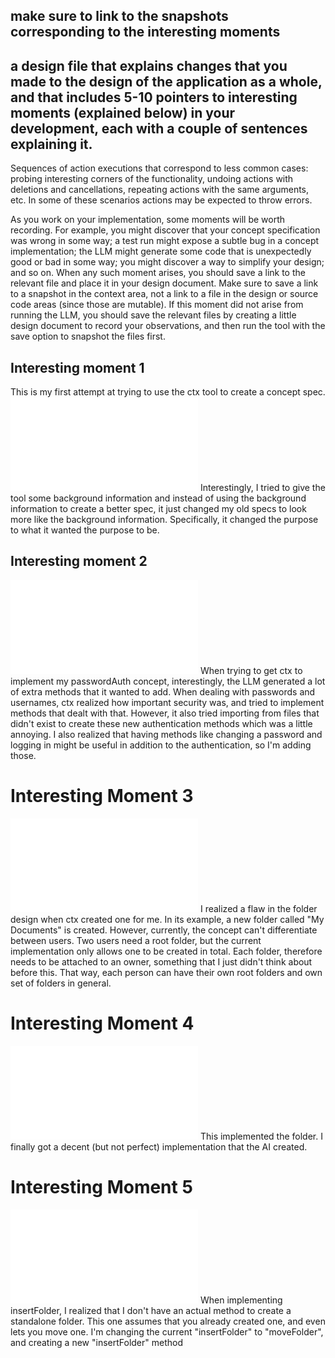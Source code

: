 ## make sure to link to the snapshots corresponding to the interesting moments

## a design file that explains changes that you made to the design of the application as a whole, and that includes 5-10 pointers to interesting moments (explained below) in your development, each with a couple of sentences explaining it.

Sequences of action executions that correspond to less common cases: probing interesting corners of the functionality, undoing actions with deletions and cancellations, repeating actions with the same arguments, etc. In some of these scenarios actions may be expected to throw errors.

As you work on your implementation, some moments will be worth recording. For example, you might discover that your concept specification was wrong in some way; a test run might expose a subtle bug in a concept implementation; the LLM might generate some code that is unexpectedly good or bad in some way; you might discover a way to simplify your design; and so on. When any such moment arises, you should save a link to the relevant file and place it in your design document. Make sure to save a link to a snapshot in the context area, not a link to a file in the design or source code areas (since those are mutable). If this moment did not arise from running the LLM, you should save the relevant files by creating a little design document to record your observations, and then run the tool with the save option to snapshot the files first.


## Interesting moment 1
This is my first attempt at trying to use the ctx tool to create a concept spec.
![Generating Conecpt Spec Prompt](/Users/muktharamesh/Documents/6104/scriblit_backend/context/design/brainstorming/questioning.md/20251013_232619.9d7e6fff.md)
Interestingly, I tried to give the tool some background information and instead of using the background information to create a better spec, it just changed my old specs to look more like the background information.  Specifically, it changed the purpose to what it wanted the purpose to be.

## Interesting moment 2
![Implementing Password Auth](/Users/muktharamesh/Documents/6104/scriblit_backend/context/design/brainstorming/questioning.md/20251014_010352.1dce5115.md) 
When trying to get ctx to implement my passwordAuth concept, interestingly, the LLM generated a lot of extra methods that it wanted to add.  When dealing with passwords and usernames, ctx realized how important security was, and tried to implement methods that dealt with that.  However, it also tried importing from files that didn't exist to create these new authentication methods which was a little annoying.  I also realized that having methods like changing a password and logging in might be useful in addition to the authentication, so I'm adding those.


# Interesting Moment 3
![Folders](/Users/muktharamesh/Documents/6104/scriblit_backend/context/design/brainstorming/questioning.md/20251014_012241.143afb76.md)
I realized a flaw in the folder design when ctx created one for me.  In its example, a new folder called "My Documents" is created.  However, currently, the concept can't differentiate between users.  Two users need a root folder, but the current implementation only allows one to be created in total.  Each folder, therefore needs to be attached to an owner, something that I just didn't think about before this.  That way, each person can have their own root folders and own set of folders in general.

# Interesting Moment 4
![a prompt](/Users/muktharamesh/Documents/6104/scriblit_backend/context/design/brainstorming/questioning.md/20251014_013829.3e7a3953.md)
This implemented the folder.  I finally got a decent (but not perfect) implementation that the AI created.

# Interesting Moment 5
![realized an oversight](../context/src/concepts/Scriblink/folder.ts/20251014_233625.2db0d96a.md)
When implementing insertFolder, I realized that I don't have an actual method to create a standalone folder.  This one assumes that you already created one, and even lets you move one.  I'm changing the current "insertFolder" to "moveFolder", and creating a new "insertFolder" method